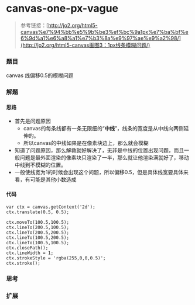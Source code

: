 # canvas-one-px-vague

> 参考链接：[http://jo2.org/html5-canvas%e7%94%bb%e5%9b%be3%ef%bc%9a1px%e7%ba%bf%e6%9d%a1%e6%a8%a1%e7%b3%8a%e9%97%ae%e9%a2%98/](http://jo2.org/html5-canvas画图3：1px线条模糊问题/)

### 题目

canvas 线偏移0.5的模糊问题



### 解题

#### 思路

* 首先是问题原因
  * canvas的每条线都有一条无限细的“**中线**”，线条的宽度是从中线向两侧延伸的。
  * 所以canvas的中线如果是在像素块边上，那么就会模糊
* 知道了问题原因，那么解救就好解决了，无非是中线的位置出现问题，而且一般问题是最外面渲染的像素块只渲染了一半，那么就让他渲染满就好了，移动中线到不模糊的位置。
* 一般使线宽为1的时候会出现这个问题，所以偏移0.5，但是具体线宽要具体来看，有可能是其他小数造成

#### 代码

```
var ctx = canvas.getContext('2d');
ctx.translate(0.5, 0.5);

ctx.moveTo(100.5,100.5);
ctx.lineTo(200.5,100.5);
ctx.lineTo(200.5,200.5);
ctx.lineTo(100.5,200.5);
ctx.lineTo(100.5,100.5);
ctx.closePath();
ctx.lineWidth = 1;
ctx.strokeStyle = 'rgba(255,0,0,0.5)';
ctx.stroke();
```



### 思考



### 扩展

